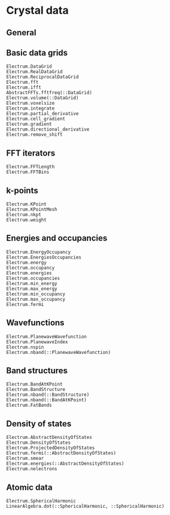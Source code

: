# Crystal data

## General

## Basic data grids
```@docs
Electrum.DataGrid
Electrum.RealDataGrid
Electrum.ReciprocalDataGrid
Electrum.fft
Electrum.ifft
AbstractFFTs.fftfreq(::DataGrid)
Electrum.volume(::DataGrid)
Electrum.voxelsize
Electrum.integrate
Electrum.partial_derivative
Electrum.cell_gradient
Electrum.gradient
Electrum.directional_derivative
Electrum.remove_shift 
```

## FFT iterators
```@docs
Electrum.FFTLength
Electrum.FFTBins
```

## k-points
```@docs
Electrum.KPoint
Electrum.KPointMesh
Electrum.nkpt
Electrum.weight
```

## Energies and occupancies
```@docs
Electrum.EnergyOccupancy
Electrum.EnergiesOccupancies
Electrum.energy
Electrum.occupancy
Electrum.energies
Electrum.occupancies
Electrum.min_energy
Electrum.max_energy
Electrum.min_occupancy
Electrum.max_occupancy
Electrum.fermi
```

## Wavefunctions
```@docs
Electrum.PlanewaveWavefunction
Electrum.PlanewaveIndex
Electrum.nspin
Electrum.nband(::PlanewaveWavefunction)
```

## Band structures
```@docs
Electrum.BandAtKPoint
Electrum.BandStructure
Electrum.nband(::BandStructure)
Electrum.nband(::BandAtKPoint)
Electrum.FatBands
```

## Density of states
```@docs
Electrum.AbstractDensityOfStates
Electrum.DensityOfStates
Electrum.ProjectedDensityOfStates
Electrum.fermi(::AbstractDensityOfStates)
Electrum.smear
Electrum.energies(::AbstractDensityOfStates)
Electrum.nelectrons
```

## Atomic data
```@docs
Electrum.SphericalHarmonic
LinearAlgebra.dot(::SphericalHarmonic, ::SphericalHarmonic)
```
